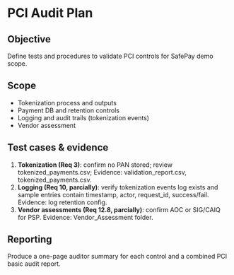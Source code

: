 # PCI Audit Plan

## Objective
Define tests and procedures to validate PCI controls for SafePay demo scope.

## Scope
- Tokenization process and outputs
- Payment DB and retention controls
- Logging and audit trails (tokenization events)
- Vendor assessment

## Test cases & evidence
1. **Tokenization (Req 3)**: confirm no PAN stored; review tokenized_payments.csv; Evidence: validation_report.csv, tokenized_payments.csv.  
2. **Logging (Req 10, parcially)**: verify tokenization events log exists and sample entries contain timestamp, actor, request_id, success/fail. Evidence: log retention config.  
3. **Vendor assessments (Req 12.8, parcially)**: confirm AOC or SIG/CAIQ for PSP. Evidence: Vendor_Assessment folder.

## Reporting
Produce a one-page auditor summary for each control and a combined PCI basic audit report.